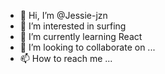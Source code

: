 - 👋 Hi, I’m @Jessie-jzn
- 👀 I’m interested in surfing
- 🌱 I’m currently learning React
- 💞️ I’m looking to collaborate on ...
- 📫 How to reach me ...

<!---
Jessie-jzn/Jessie-jzn is a ✨ special ✨ repository because its `README.md` (this file) appears on your GitHub profile.
You can click the Preview link to take a look at your changes.
--->
